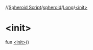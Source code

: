 //[Spheroid Script](../../index.md)/[spheroid](../index.md)/[Long](index.md)/[&lt;init&gt;](-init-.md)



# &lt;init&gt;  
 
fun [&lt;init&gt;](-init-.md)()  



